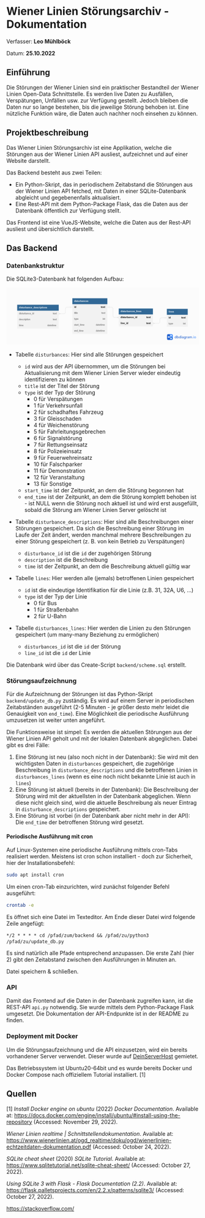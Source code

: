# Wiener Linien Störungsarchiv - Dokumentation

Verfasser: **Leo Mühlböck**

Datum: **25.10.2022**

## Einführung

Die Störungen der Wiener Linien sind ein praktischer Bestandteil der Wiener Linien Open-Data Schnittstelle. Es werden live Daten zu Ausfällen, Verspätungen, Unfällen usw. zur Verfügung gestellt. Jedoch bleiben die Daten nur so lange bestehen, bis die jeweilige Störung behoben ist. Eine nützliche Funktion wäre, die Daten auch nachher noch einsehen zu können.

## Projektbeschreibung

Das Wiener Linien Störungsarchiv ist eine Applikation, welche die Störungen aus der Wiener Linien API ausliest, aufzeichnet und auf einer Website darstellt.

Das Backend besteht aus zwei Teilen: 

- Ein Python-Skript, das in periodischem Zeitabstand die Störungen aus der Wiener Linien API fetched, mit Daten in einer SQLite-Datenbank abgleicht und gegebenenfalls aktualisiert.
- Eine Rest-API mit dem Python-Package Flask, das die Daten aus der Datenbank öffentlich zur Verfügung stellt.

Das Frontend ist eine VueJS-Website, welche die Daten aus der Rest-API ausliest und übersichtlich darstellt.

## Das Backend

### Datenbankstruktur

Die SQLite3-Datenbank hat folgenden Aufbau:

![datenbankstruktur](./datenbankstruktur.png)

- Tabelle `disturbances`: Hier sind alle Störungen gespeichert

  - `id` wird aus der API übernommen, um die Störungen bei Aktualisierung mit dem Wiener Linien Server wieder eindeutig identifizieren zu können
  - `title` ist der Titel der Störung
  - `type` ist der Typ der Störung
    - 0 für Verspätungen
    - 1 für Verkehrsunfall
    - 2 für schadhaftes Fahrzeug
    - 3 für Gleisschaden
    - 4 für Weichenstörung
    - 5 für Fahrleitungsgebrechen
    - 6 für Signalstörung
    - 7 für Rettungseinsatz
    - 8 für Polizeieinsatz
    - 9 für Feuerwehreinsatz
    - 10 für Falschparker
    - 11 für Demonstration
    - 12 für Veranstaltung
    - 13 für Sonstige
  - `start_time` ist der Zeitpunkt, an dem die Störung begonnen hat
  - `end_time` ist der Zeitpunkt, an dem die Störung komplett behoben ist - ist NULL wenn die Störung noch aktuell ist und wird erst ausgefüllt, sobald die Störung am Wiener Linien Server gelöscht ist
- Tabelle `disturbance_descriptions`: Hier sind alle Beschreibungen einer Störungen gespeichert. Da sich die Beschreibung einer Störung im Laufe der Zeit ändert, werden manchmal mehrere Beschreibungen zu einer Störung gespeichert (z. B. von kein Betrieb zu Verspätungen)

  - `disturbance_id` ist die `id` der zugehörigen Störung
  - `description` ist die Beschreibung
  - `time` ist der Zeitpunkt, an dem die Beschreibung aktuell gültig war
- Tabelle `lines`: Hier werden alle (jemals) betroffenen Linien gespeichert

  - `id` ist die eindeutige Identifikation für die Linie (z.B. 31, 32A, U6, ...)
  - `type` ist der Typ der Linie
    - 0 für Bus
    - 1 für Straßenbahn
    - 2 für U-Bahn
- Tabelle `disturbances_lines`: Hier werden die Linien zu den Störungen gespeichert (um many-many Beziehung zu ermöglichen)

  - `disturbances_id` ist die `id` der Störung
  - `line_id` ist die `id` der Linie

Die Datenbank wird über das Create-Script `backend/scheme.sql` erstellt.

### Störungsaufzeichnung

Für die Aufzeichnung der Störungen ist das Python-Skript `backend/update_db.py` zuständig. Es wird auf einem Server in periodischen Zeitabständen ausgeführt (2-5 Minuten - je größer desto mehr leidet die Genauigkeit von `end_time`). Eine Möglichkeit die periodische Ausführung umzusetzen ist weiter unten angeführt.

Die Funktionsweise ist simpel: Es werden die aktuellen Störungen aus der Wiener Linien API geholt und mit der lokalen Datenbank abgeglichen. Dabei gibt es drei Fälle:

1. Eine Störung ist neu (also noch nicht in der Datenbank): Sie wird mit den wichtigsten Daten in `disturbances` gespeichert, die zugehörige Beschreibung in `disturbance_descriptions` und die betroffenen Linien in `disturbances_lines` (wenn es eine noch nicht bekannte Linie ist auch in `lines`)
2. Eine Störung ist aktuell (bereits in der Datenbank): Die Beschreibung der Störung wird mit der aktuellsten in der Datenbank abgeglichen. Wenn diese nicht gleich sind, wird die aktuelle Beschreibung als neuer Eintrag in `disturbance_descriptions` gespeichert. 
3. Eine Störung ist vorbei (in der Datenbank aber nicht mehr in der API): Die `end_time` der betroffenen Störung wird gesetzt.

#### Periodische Ausführung mit cron

Auf Linux-Systemen eine periodische Ausführung mittels cron-Tabs realisiert werden. Meistens ist cron schon installiert - doch zur Sicherheit, hier der Installationsbefehl:

```bash
sudo apt install cron
```

Um einen cron-Tab einzurichten, wird zunächst folgender Befehl ausgeführt:

```bash
crontab -e
```

Es öffnet sich eine Datei im Texteditor. Am Ende dieser Datei wird folgende Zeile angefügt:

```
*/2 * * * * cd /pfad/zum/backend && /pfad/zu/python3 /pfad/zu/update_db.py
```

Es sind natürlich alle Pfade entsprechend anzupassen. Die erste Zahl (hier 2) gibt den Zeitabstand zwischen den Ausführungen in Minuten an.

Datei speichern & schließen.

### API

Damit das Frontend auf die Daten in der Datenbank zugreifen kann, ist die REST-API `api.py` notwendig. Sie wurde mittels dem Python-Package Flask umgesetzt. Die Dokumentation der API-Endpunkte ist in der README zu finden.

### Deployment mit Docker

Um die Störungsaufzeichnung und die API einzusetzen, wird ein bereits vorhandener Server verwendet. Dieser wurde auf [DeinServerHost](https://deinserverhost.de/) gemietet. 

Das Betriebssystem ist Ubuntu20-64bit und es wurde bereits Docker und Docker Compose nach offiziellem Tutorial installiert. [1]

## Quellen

[1] *Install Docker engine on ubuntu* (2022) *Docker Documentation*. Available at: https://docs.docker.com/engine/install/ubuntu/#install-using-the-repository (Accessed: November 29, 2022). 



*Wiener Linien realtime | Schnittstellendokumentation*. Available at: https://www.wienerlinien.at/ogd_realtime/doku/ogd/wienerlinien-echtzeitdaten-dokumentation.pdf (Accessed: October 24, 2022). 

*SQLite cheat sheet* (2020) *SQLite Tutorial*. Available at: https://www.sqlitetutorial.net/sqlite-cheat-sheet/ (Accessed: October 27, 2022). 

*Using SQLite 3 with Flask - Flask Documentation (2.2)*. Available at: https://flask.palletsprojects.com/en/2.2.x/patterns/sqlite3/ (Accessed: October 27, 2022). 

https://stackoverflow.com/
